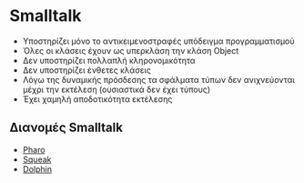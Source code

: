 # Smalltalk

* Υποστηρίζει μόνο το αντικειμενοστραφές υπόδειγμα προγραμματισμού
* Όλες οι κλάσεις έχουν ως υπερκλάση την κλάση Object
* Δεν υποστηρίζει πολλαπλή κληρονομικότητα
* Δεν υποστηρίζει ένθετες κλάσεις
* Λόγω της δυναμικής πρόσδεσης τα σφάλματα τύπων δεν ανιχνεύονται μέχρι την εκτέλεση (ουσιαστικά δεν έχει τύπους)
* Έχει χαμηλή αποδοτικότητα εκτέλεσης

## Διανομές Smalltalk

* [Pharo](https://pharo.org/)
* [Squeak](https://squeak.org/)
* [Dolphin](http://www.object-arts.com/)